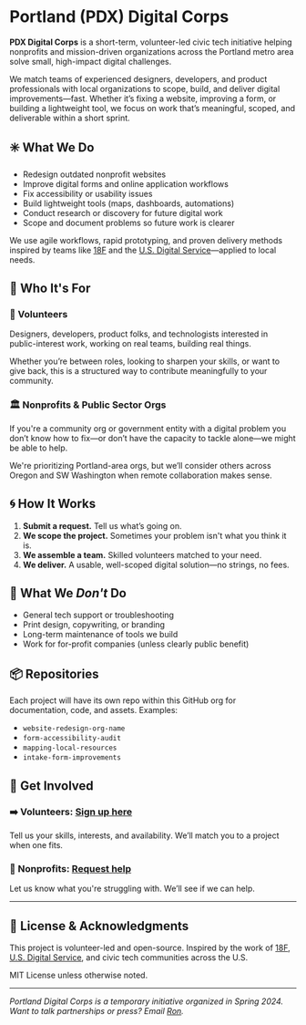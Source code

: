 # Portland (PDX) Digital Corps

**PDX Digital Corps** is a short-term, volunteer-led civic tech initiative helping nonprofits and mission-driven organizations across the Portland metro area solve small, high-impact digital challenges.

We match teams of experienced designers, developers, and product professionals with local organizations to scope, build, and deliver digital improvements—fast. Whether it’s fixing a website, improving a form, or building a lightweight tool, we focus on work that’s meaningful, scoped, and deliverable within a short sprint.

## ✳️ What We Do

- Redesign outdated nonprofit websites  
- Improve digital forms and online application workflows  
- Fix accessibility or usability issues  
- Build lightweight tools (maps, dashboards, automations)  
- Conduct research or discovery for future digital work  
- Scope and document problems so future work is clearer  

We use agile workflows, rapid prototyping, and proven delivery methods inspired by teams like [18F](https://18f.gsa.gov) and the [U.S. Digital Service](https://usds.gov)—applied to local needs.

## 🎯 Who It's For

### 🧰 Volunteers  
Designers, developers, product folks, and technologists interested in public-interest work, working on real teams, building real things.

Whether you’re between roles, looking to sharpen your skills, or want to give back, this is a structured way to contribute meaningfully to your community.

### 🏛 Nonprofits & Public Sector Orgs  
If you're a community org or government entity with a digital problem you don’t know how to fix—or don’t have the capacity to tackle alone—we might be able to help.

We're prioritizing Portland-area orgs, but we’ll consider others across Oregon and SW Washington when remote collaboration makes sense.

## 🌀 How It Works

1. **Submit a request.** Tell us what’s going on.  
2. **We scope the project.** Sometimes your problem isn't what you think it is.  
3. **We assemble a team.** Skilled volunteers matched to your need.  
4. **We deliver.** A usable, well-scoped digital solution—no strings, no fees.

## 🚫 What We *Don't* Do

- General tech support or troubleshooting  
- Print design, copywriting, or branding  
- Long-term maintenance of tools we build  
- Work for for-profit companies (unless clearly public benefit)

## 📦 Repositories

Each project will have its own repo within this GitHub org for documentation, code, and assets. Examples:

- `website-redesign-org-name`  
- `form-accessibility-audit`  
- `mapping-local-resources`  
- `intake-form-improvements`  

## 💬 Get Involved

### ➡️ Volunteers: [Sign up here](https://forms.gle/YOUR_VOLUNTEER_FORM)  
Tell us your skills, interests, and availability. We’ll match you to a project when one fits.

### 🏢 Nonprofits: [Request help](https://forms.gle/YOUR_ORG_FORM)  
Let us know what you're struggling with. We’ll see if we can help.

---

## 🙌 License & Acknowledgments

This project is volunteer-led and open-source. Inspired by the work of [18F](https://18f.gsa.gov), [U.S. Digital Service](https://usds.gov), and civic tech communities across the U.S.

MIT License unless otherwise noted.

---

*Portland Digital Corps is a temporary initiative organized in Spring 2024. Want to talk partnerships or press? Email [Ron](mailto:contact@ronbronson.com).*
